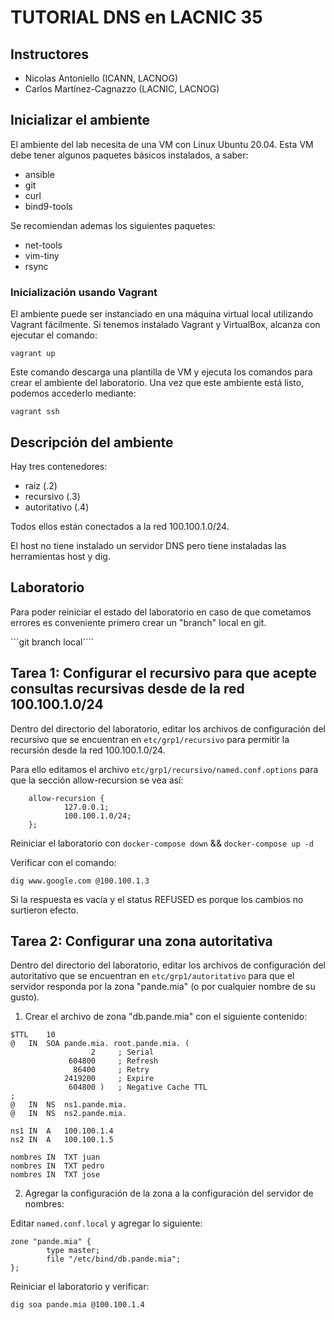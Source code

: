 # TUTORIAL DNS en LACNIC 35

## Instructores

- Nicolas Antoniello (ICANN, LACNOG)
- Carlos Martínez-Cagnazzo (LACNIC, LACNOG)

## Inicializar el ambiente

El ambiente del lab necesita de una VM con Linux Ubuntu 20.04. Esta VM debe tener algunos paquetes básicos instalados, a saber:

- ansible
- git
- curl
- bind9-tools

Se recomiendan ademas los siguientes paquetes:

- net-tools
- vim-tiny
- rsync

### Inicialización usando Vagrant

El ambiente puede ser instanciado en una máquina virtual local utilizando Vagrant fácilmente. Si tenemos instalado Vagrant y VirtualBox, alcanza con ejecutar el comando:

```
vagrant up
```

Este comando descarga una plantilla de VM y ejecuta los comandos para crear el ambiente del laboratorio. Una vez que este ambiente está listo, podemos accederlo mediante:

```
vagrant ssh
```

## Descripción del ambiente

Hay tres contenedores:

- raiz (.2)
- recursivo (.3)
- autoritativo (.4)

Todos ellos están conectados a la red 100.100.1.0/24.

El host no tiene instalado un servidor DNS pero tiene instaladas las herramientas host y dig.

## Laboratorio

Para poder reiniciar el estado del laboratorio en caso de que cometamos errores es conveniente primero crear un "branch" local en git.

```git branch local````


## Tarea 1: Configurar el recursivo para que acepte consultas recursivas desde de la red 100.100.1.0/24

Dentro del directorio del laboratorio, editar los archivos de configuración del recursivo que se encuentran en ```etc/grp1/recursivo``` para permitir la recursión desde la red 100.100.1.0/24.

Para ello editamos el archivo ```etc/grp1/recursivo/named.conf.options``` para que la sección allow-recursion se vea así:

```
    allow-recursion {
            127.0.0.1;
            100.100.1.0/24;
    };
```

Reiniciar el laboratorio con ```docker-compose down``` && ```docker-compose up -d```    

Verificar con el comando:

```
dig www.google.com @100.100.1.3
```

Si la respuesta es vacía y el status REFUSED es porque los cambios no surtieron efecto.

## Tarea 2: Configurar una zona autoritativa

Dentro del directorio del laboratorio, editar los archivos de configuración del autoritativo que se encuentran en ```etc/grp1/autoritativo``` para que el servidor responda por la zona "pande.mia" (o por cualquier nombre de su gusto).

1. Crear el archivo de zona "db.pande.mia" con el siguiente contenido:

```
$TTL	10
@	IN	SOA	pande.mia. root.pande.mia. (
			      2		; Serial
			 604800		; Refresh
			  86400		; Retry
			2419200		; Expire
			 604800 )	; Negative Cache TTL
;
@	IN	NS	ns1.pande.mia.
@	IN	NS	ns2.pande.mia.

ns1	IN	A	100.100.1.4
ns2	IN	A   100.100.1.5

nombres IN  TXT juan
nombres IN  TXT pedro
nombres IN  TXT jose

```

2. Agregar la configuración de la zona a la configuración del servidor de nombres:

Editar ```named.conf.local``` y agregar lo siguiente:

```
zone "pande.mia" {
        type master;
        file "/etc/bind/db.pande.mia";
};
```

Reiniciar el laboratorio y verificar:

```
dig soa pande.mia @100.100.1.4
```

